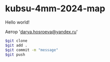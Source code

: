 # kubsu-4mm-2024-map

Hello world!

Автор 'darya.hosroeva@yandex.ru'

```bash
$git clone
$git add .
$git commit -m "message"
$git push
```